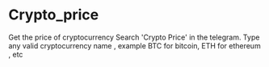 # Crypto_price
Get the price of cryptocurrency
Search 'Crypto Price' in the telegram.
Type any valid cryptocurrency name , example BTC for bitcoin, ETH for ethereum , etc
